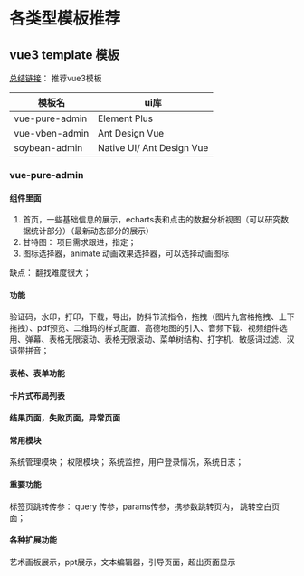 # 各类型模板推荐

## vue3 template 模板

[总结链接](https://juejin.cn/post/7385784332445958155)：
推荐vue3模板

| 模板名         | ui库                      |
| -------------- | ------------------------- |
| vue-pure-admin | Element Plus              |
| vue-vben-admin | Ant Design Vue            |
| soybean-admin  | Native UI/ Ant Design Vue |

### vue-pure-admin

#### 组件里面

1. 首页，一些基础信息的展示，echarts表和点击的数据分析视图（可以研究数据统计部分）（最新动态部分的展示）
2. 甘特图： 项目需求跟进，指定；
3. 图标选择器，animate 动画效果选择器，可以选择动画图标

缺点： 翻找难度很大；

#### 功能

验证码，水印，打印，下载，导出，防抖节流指令，拖拽（图片九宫格拖拽、上下拖拽）、pdf预览、二维码的样式配置、高德地图的引入、音频下载、视频组件选用、弹幕、表格无限滚动、表格无限滚动、菜单树结构、打字机、敏感词过滤、汉语带拼音；

#### 表格、表单功能

#### 卡片式布局列表

#### 结果页面，失败页面，异常页面

#### 常用模块

系统管理模块；
权限模块；
系统监控，用户登录情况，系统日志；

#### 重要功能

标签页跳转传参： query 传参，params传参，携参数跳转页内，
跳转空白页面；

#### 各种扩展功能

艺术画板展示，ppt展示，文本编辑器，引导页面，超出页面显示
